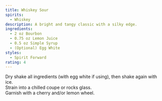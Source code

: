 ```yaml
---
title: Whiskey Sour
spirits:
  - Whiskey
description: A bright and tangy classic with a silky edge.
ingredients:
  - 2 oz Bourbon
  - 0.75 oz Lemon Juice
  - 0.5 oz Simple Syrup
  - (Optional) Egg White
styles:
  - Spirit Forward
rating: 4
---
```


Dry shake all ingredients (with egg white if using), then shake again with ice.  
Strain into a chilled coupe or rocks glass.  
Garnish with a cherry and/or lemon wheel.

